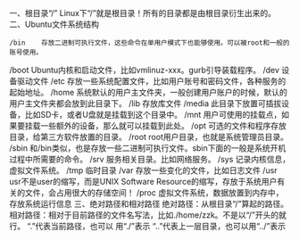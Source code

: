 一、根目录“/”
	Linux下“/”就是根目录！所有的目录都是由根目录衍生出来的。
二、Ubuntu文件系统结构

	/bin 	存放二进制可执行文件，这些命令在单用户模式下也能够使用。可以被root和一般的账号使用。
/boot	Ubuntu内核和启动文件，比如vmlinuz-xxx。gurb引导装载程序。
/dev		设备驱动文件
/etc		存放一些系统配置文件，比如用户账号和密码文件，各种服务的起始地址。
	/home	系统默认的用户主文件夹，一般创建用户账户的时候，默认的用户主文件夹都会放到此目录下。
	/lib		存放库文件
	/media	此目录下放置可插拔设备，比如SD卡，或者U盘就是挂载到这个目录中。
/mnt	用户可使用的挂载点，如果要挂载一些额外的设备，那么就可以挂载到此处。
/opt		可选的文件和程序存放目录，给第三方软件放置的目录。
/root	root用户目录，也就是系统管理员目录。
	/sbin	和/bin类似，也是存放一些二进制可执行文件。sbin下面的一般是系统开机过程中所需要的命令。
	/srv		服务相关目录。比如网络服务。
	/sys		记录内核信息，虚拟文件系统。
	/tmp	临时目录
	/var		存放一些变化的文件，比如日志文件
	/usr		usr不是user的缩写，而是UNIX Software Resource的缩写，存放于系统用户有关的文件，会占用很大的存储空间！
	/proc	虚拟文件系统，数据放置到内存中，存放系统运行信息
三、绝对路径和相对路径
	绝对路径：从根目录“/”算起的路径。
	相对路径：相对于目前路径的文件名写法，比如./home/zzk。不是以“/”开头的就行。
	“.”代表当前路径，也可以 用“./”表示
	“..”代表上一层目录，也可以用“../”表示
	
